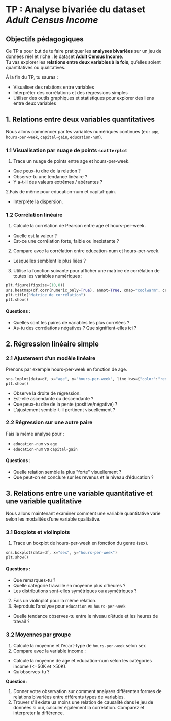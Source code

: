 # TP : Analyse bivariée du dataset *Adult Census Income*

## Objectifs pédagogiques

Ce TP a pour but de te faire pratiquer les **analyses bivariées** sur un jeu de données réel et riche : le dataset **Adult Census Income**.  
Tu vas explorer les **relations entre deux variables à la fois**, qu’elles soient quantitatives ou qualitatives.

À la fin du TP, tu sauras :
- Visualiser des relations entre variables
- Interpréter des corrélations et des régressions simples
- Utiliser des outils graphiques et statistiques pour explorer des liens entre deux variables


## 1. Relations entre deux variables quantitatives

Nous allons commencer par les variables numériques continues (ex : `age`, `hours-per-week`, `capital-gain`, `education-num`).

### 1.1 Visualisation par nuage de points `scatterplot`

1. Trace un nuage de points entre age et hours-per-week.
- Que peux-tu dire de la relation ?
- Observe-tu une tendance linéaire ?
- Y a-t-il des valeurs extrêmes / abérantes ?

2.Fais de même pour education-num et capital-gain.
- Interprète la dispersion.

### 1.2 Corrélation linéaire

1. Calcule la corrélation de Pearson entre age et hours-per-week.
- Quelle est la valeur ?
- Est-ce une corrélation forte, faible ou inexistante ?

2. Compare avec la corrélation entre education-num et hours-per-week.
- Lesquelles semblent le plus liées ?

3. Utilise la fonction suivante pour afficher une matrice de corrélation de toutes les variables numériques : 

```python
plt.figure(figsize=(10,8))
sns.heatmap(df.corr(numeric_only=True), annot=True, cmap="coolwarm", center=0)
plt.title("Matrice de corrélation")
plt.show()
```

#### Questions :
- Quelles sont les paires de variables les plus corrélées ?
- As-tu des corrélations négatives ? Que signifient-elles ici ?


## 2. Régression linéaire simple

### 2.1 Ajustement d’un modèle linéaire

Prenons par exemple hours-per-week en fonction de age.

```python
sns.lmplot(data=df, x="age", y="hours-per-week", line_kws={"color":"red"})
plt.show()
```

- Observe la droite de régression.
- Est-elle ascendante ou descendante ?
- Que peux-tu dire de la pente (positive/négative) ?
- L’ajustement semble-t-il pertinent visuellement ?

### 2.2 Régression sur une autre paire

Fais la même analyse pour :
- `education-num` vs `age`
- `education-num` vs `capital-gain`

#### Questions :

- Quelle relation semble la plus "forte" visuellement ?
- Que peut-on en conclure sur les revenus et le niveau d’éducation ?


## 3. Relations entre une variable quantitative et une variable qualitative

Nous allons maintenant examiner comment une variable quantitative varie selon les modalités d’une variable qualitative.

### 3.1 Boxplots et violinplots

1. Trace un boxplot de hours-per-week en fonction du genre (sex).

```python
sns.boxplot(data=df, x="sex", y="hours-per-week")
plt.show()
```

#### Questions :

- Que remarques-tu ?
- Quelle catégorie travaille en moyenne plus d’heures ?
- Les distributions sont-elles symétriques ou asymétriques ?
2. Fais un violinplot pour la même relation.
3. Reproduis l’analyse pour `education` vs `hours-per-week`
- Quelle tendance observes-tu entre le niveau d’étude et les heures de travail ?

### 3.2 Moyennes par groupe

1. Calcule la moyenne et l’écart-type de `hours-per-week` selon sex
2. Compare avec la variable income :
- Calcule la moyenne de age et education-num selon les catégories income (<=50K et >50K).
- Qu’observes-tu ?


**Question:** 
1. Donner votre observation sur comment analyses différentes formes de relations bivariées entre dfférents types de variables. 
2. Trouver s'il existe ua moins une relation de causalité dans le jeu de données si oui, calculer également la corrélation. Comparez et interpreter la différence.